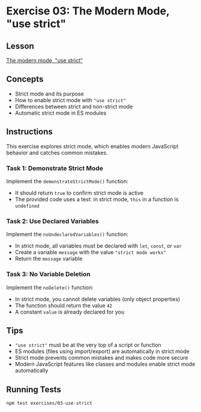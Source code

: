 # Exercise 03: The Modern Mode, "use strict"

## Lesson
[The modern mode, "use strict"](https://javascript.info/strict-mode)

## Concepts
- Strict mode and its purpose
- How to enable strict mode with `"use strict"`
- Differences between strict and non-strict mode
- Automatic strict mode in ES modules

## Instructions

This exercise explores strict mode, which enables modern JavaScript behavior and catches common mistakes.

### Task 1: Demonstrate Strict Mode
Implement the `demonstrateStrictMode()` function:
- It should return `true` to confirm strict mode is active
- The provided code uses a test: in strict mode, `this` in a function is `undefined`

### Task 2: Use Declared Variables
Implement the `noUndeclaredVariables()` function:
- In strict mode, all variables must be declared with `let`, `const`, or `var`
- Create a variable `message` with the value `"strict mode works"`
- Return the `message` variable

### Task 3: No Variable Deletion
Implement the `noDelete()` function:
- In strict mode, you cannot delete variables (only object properties)
- The function should return the value `42`
- A constant `value` is already declared for you

## Tips
- `"use strict"` must be at the very top of a script or function
- ES modules (files using import/export) are automatically in strict mode
- Strict mode prevents common mistakes and makes code more secure
- Modern JavaScript features like classes and modules enable strict mode automatically

## Running Tests
```bash
npm test exercises/03-use-strict
```